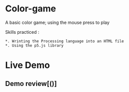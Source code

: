 # Color-game

A basic color game; using the mouse press to play 


Skills practiced :

    *. Wrinting the Processing language into an HTML file
    *. Using the p5.js library

# Live Demo

## Demo review[()]
